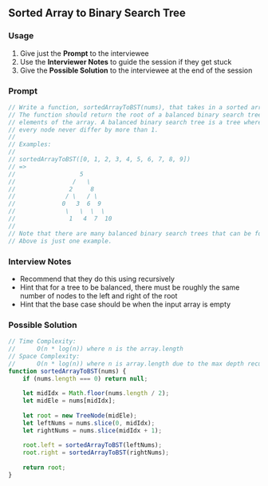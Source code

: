 ## Sorted Array to Binary Search Tree

### Usage

1. Give just the **Prompt** to the interviewee
2. Use the **Interviewer Notes** to guide the session if they get stuck 
3. Give the **Possible Solution** to the interviewee at the end of the session

### Prompt

```javascript
// Write a function, sortedArrayToBST(nums), that takes in a sorted array.
// The function should return the root of a balanced binary search tree containing the
// elements of the array. A balanced binary search tree is a tree where the height of left and right subtrees of 
// every node never differ by more than 1.
//
// Examples:
//
// sortedArrayToBST([0, 1, 2, 3, 4, 5, 6, 7, 8, 9])
// =>
//                  5
//                /   \
//               2     8
//              / \   / \
//             0   3  6  9
//              \   \  \  \
//               1   4  7  10
//
// Note that there are many balanced binary search trees that can be formed from a sorted array
// Above is just one example.
```

### Interview Notes

+ Recommend that they do this using recursively
+ Hint that for a tree to be balanced, there must be roughly the same 
number of nodes to the left and right of the root
+ Hint that the base case should be when the input array is empty

### Possible Solution

```javascript
// Time Complexity:
//      O(n * log(n)) where n is the array.length 
// Space Complexity:
//      O(n * log(n)) where n is array.length due to the max depth recursive stack space
function sortedArrayToBST(nums) {
    if (nums.length === 0) return null;
    
    let midIdx = Math.floor(nums.length / 2);
    let midEle = nums[midIdx];
    
    let root = new TreeNode(midEle);
    let leftNums = nums.slice(0, midIdx);
    let rightNums = nums.slice(midIdx + 1);
    
    root.left = sortedArrayToBST(leftNums);
    root.right = sortedArrayToBST(rightNums);
    
    return root;
}
```